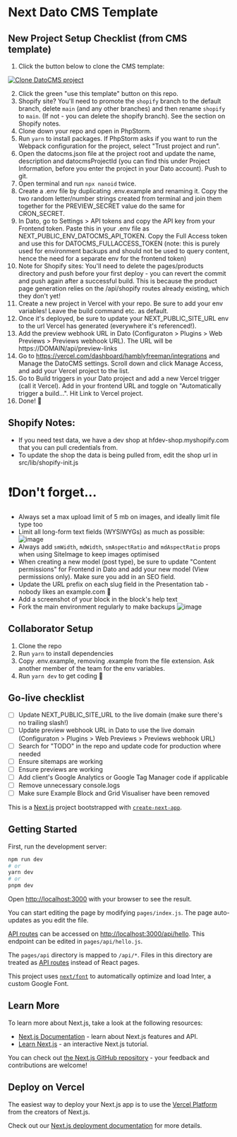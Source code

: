 # Next Dato CMS Template

## New Project Setup Checklist (from CMS template)
1. Click the button below to clone the CMS template:

[![Clone DatoCMS project](https://dashboard.datocms.com/clone/button.svg)](https://dashboard.datocms.com/clone?projectId=85411&name=HF+Template)

2. Click the green "use this template" button on this repo.
3. Shopify site? You'll need to promote the `shopify` branch to the default branch, delete `main` (and any other branches) and then rename `shopify` to `main`. (If not - you can delete the shopify branch). See the section on Shopify notes.
4. Clone down your repo and open in PhpStorm.
5. Run `yarn` to install packages. If PhpStorm asks if you want to run the Webpack configuration for the project, select "Trust project and run".
6. Open the datocms.json file at the project root and update the name, description and datocmsProjectId (you can find this under Project Information, before you enter the project in your Dato account). Push to git.
7. Open terminal and run `npx nanoid` twice.
8. Create a .env file by duplicating .env.example and renaming it. Copy the two random letter/number strings created from terminal and join them together for the PREVIEW_SECRET value do the same for CRON_SECRET.
9. In Dato, go to Settings > API tokens and copy the API key from your Frontend token. Paste this in your .env file as NEXT_PUBLIC_ENV_DATOCMS_API_TOKEN. Copy the Full Access token and use this for DATOCMS_FULLACCESS_TOKEN (note: this is purely used for environment backups and should not be used to query content, hence the need for a separate env for the frontend token)
10. Note for Shopify sites: You'll need to delete the pages/products directory and push before your first deploy - you can revert the commit and push again after a successful build. This is because the product page generation relies on the /api/shopify routes already existing, which they don't yet!
10. Create a new project in Vercel with your repo. Be sure to add your env variables! Leave the build command etc. as default.
11. Once it's deployed, be sure to update your NEXT_PUBLIC_SITE_URL env to the url Vercel has generated (everywhere it's referenced!).
12. Add the preview webhook URL in Dato (Configuraton > Plugins > Web Previews > Previews webhook URL). The URL will be https://DOMAIN/api/preview-links
12. Go to https://vercel.com/dashboard/hamblyfreeman/integrations and Manage the DatoCMS settings. Scroll down and click Manage Access, and add your Vercel project to the list.
13. Go to Build triggers in your Dato project and add a new Vercel trigger (call it Vercel). Add in your frontend URL and toggle on "Automatically trigger a build...". Hit Link to Vercel project.
14. Done! :tada:

## Shopify Notes:
- If you need test data, we have a dev shop at hfdev-shop.myshopify.com that you can pull credentials from.
- To update the shop the data is being pulled from, edit the shop url in src/lib/shopify-init.js

# ❗Don't forget...
- Always set a max upload limit of 5 mb on images, and ideally limit file type too
- Limit all long-form text fields (WYSIWYGs) as much as possible:
  ![image](https://user-images.githubusercontent.com/33719860/232462157-ff5d76fa-d9df-458b-af78-a1635e0c3178.png)
- Always add `smWidth`, `mdWidth`, `smAspectRatio` and `mdAspectRatio` props when using SiteImage to keep images optimised
- When creating a new model (post type), be sure to update "Content permissions" for Frontend in Dato and add your new model (View permissions only). Make sure you add in an SEO field.
- Update the URL prefix on each slug field in the Presentation tab - nobody likes an example.com :vomiting_face:
- Add a screenshot of your block in the block's help text
- Fork the main environment regularly to make backups
![image](https://user-images.githubusercontent.com/33719860/232462661-63ef4ed2-4f94-4ad5-91b0-e910c5f98b35.png)


## Collaborator Setup
1. Clone the repo
1. Run `yarn` to install dependencies
1. Copy .env.example, removing .example from the file extension. Ask another member of the team for the env variables.
1. Run `yarn dev` to get coding :tada:

## Go-live checklist
- [ ] Update NEXT_PUBLIC_SITE_URL to the live domain (make sure there's no trailing slash!)
- [ ] Update preview webhook URL in Dato to use the live domain (Configuraton > Plugins > Web Previews > Previews webhook URL)
- [ ] Search for "TODO" in the repo and update code for production where needed 
- [ ] Ensure sitemaps are working
- [ ] Ensure previews are working
- [ ] Add client's Google Analytics or Google Tag Manager code if applicable
- [ ] Remove unnecessary console.logs
- [ ] Make sure Example Block and Grid Visualiser have been removed

This is a [Next.js](https://nextjs.org/) project bootstrapped with [`create-next-app`](https://github.com/vercel/next.js/tree/canary/packages/create-next-app).

## Getting Started

First, run the development server:

```bash
npm run dev
# or
yarn dev
# or
pnpm dev
```

Open [http://localhost:3000](http://localhost:3000) with your browser to see the result.

You can start editing the page by modifying `pages/index.js`. The page auto-updates as you edit the file.

[API routes](https://nextjs.org/docs/api-routes/introduction) can be accessed on [http://localhost:3000/api/hello](http://localhost:3000/api/hello). This endpoint can be edited in `pages/api/hello.js`.

The `pages/api` directory is mapped to `/api/*`. Files in this directory are treated as [API routes](https://nextjs.org/docs/api-routes/introduction) instead of React pages.

This project uses [`next/font`](https://nextjs.org/docs/basic-features/font-optimization) to automatically optimize and load Inter, a custom Google Font.

## Learn More

To learn more about Next.js, take a look at the following resources:

- [Next.js Documentation](https://nextjs.org/docs) - learn about Next.js features and API.
- [Learn Next.js](https://nextjs.org/learn) - an interactive Next.js tutorial.

You can check out [the Next.js GitHub repository](https://github.com/vercel/next.js/) - your feedback and contributions are welcome!

## Deploy on Vercel

The easiest way to deploy your Next.js app is to use the [Vercel Platform](https://vercel.com/new?utm_medium=default-template&filter=next.js&utm_source=create-next-app&utm_campaign=create-next-app-readme) from the creators of Next.js.

Check out our [Next.js deployment documentation](https://nextjs.org/docs/deployment) for more details.
